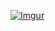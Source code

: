 [![Imgur](https://i.imgur.com/6oo1lHM.gif)](https://codepen.io/ainalem/pen/Zmdvqq)
<!-- Mikael Ainalem == Tick tock -->
